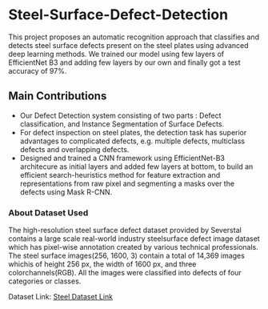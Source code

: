 # Steel-Surface-Defect-Detection 
This  project  proposes  an  automatic  recognition  approach that classifies and detects steel surface defects present on the steel plates using advanced deep learning methods.
We trained our model using few layers of EfficientNet B3 and adding few layers by our own  and  finally got a test accuracy of 97%.

## Main Contributions
 - Our Defect Detection system consisting of two parts :  Defect classification, and Instance Segmentation of Surface Defects.
 - For defect inspection on steel plates, the detection task has superior advantages to complicated defects, e.g. multiple defects, multiclass defects and overlapping defects.
 - Designed and trained a CNN framework using EfficientNet-B3 architecure as initial layers and added few layers at bottom, to build an efficient search-heuristics method for feature extraction and representations from raw pixel and segmenting a masks over the defects using Mask R-CNN. 
 


### About Dataset Used


The  high-resolution  steel  surface  defect  dataset  provided by  Severstal  contains  a  large  scale  real-world  industry  steelsurface defect image dataset which has pixel-wise annotation created  by  various  technical  professionals.  The  steel  surface images(256, 1600, 3) contain a total of 14,369 images whichis  of  height  256  px,  the  width  of  1600  px,  and  three  colorchannels(RGB). All the images were classified into defects of four categories or classes.

Dataset Link: [Steel Dataset Link](https://www.kaggle.com/c/severstal-steel-defect-detection/data)
